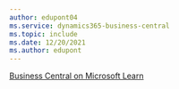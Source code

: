 ```yaml
---
author: edupont04
ms.service: dynamics365-business-central
ms.topic: include
ms.date: 12/20/2021
ms.author: edupont
---
```

[Business Central on Microsoft Learn](/learn/dynamics365/business-central)